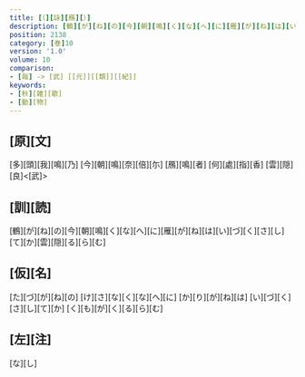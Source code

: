 ```yaml
---
title: [（][詠][鴈][）]
description: [鶴][が][ね][の][今][朝][鳴][く][な][へ][に][雁][が][ね][は][い][づ][く][さ][し][て][か][雲][隠][る][ら][む]
position: 2138
category: [巻]10
version: '1.0'
volume: 10
comparison:
- [哉] -> [武] [[元]][[類]][[紀]]
keywords:
- [秋][雑][歌]
- [動][物]
---
```


## [原][文]

[多][頭][我][鳴][乃] [今][朝][鳴][奈][倍][尓] [鴈][鳴][者] [何][處][指][香] [雲][隠][良]<[武]>

## [訓][読]

[鶴][が][ね][の][今][朝][鳴][く][な][へ][に][雁][が][ね][は][い][づ][く][さ][し][て][か][雲][隠][る][ら][む]

## [仮][名]

[た][づ][が][ね][の] [け][さ][な][く][な][へ][に] [か][り][が][ね][は] [い][づ][く][さ][し][て][か] [く][も][が][く][る][ら][む]

## [左][注]

[な][し]
